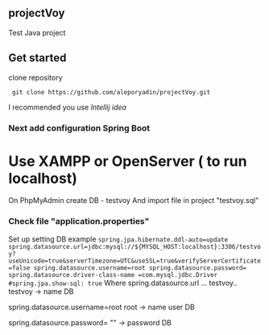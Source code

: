 ## projectVoy

Test Java project

## Get started
clone repository 
```
 git clone https://github.com/aleporyadin/projectVoy.git
```
I recommended you use *Intellij idea*

### Next add configuration Spring Boot
# Use XAMPP or OpenServer ( to run localhost)
On PhpMyAdmin create DB - testvoy
And import file in project "testvoy.sql" 
### Check file "application.properties"
Set up setting DB example 
    ```
    spring.jpa.hibernate.ddl-auto=update
    spring.datasource.url=jdbc:mysql://${MYSQL_HOST:localhost}:3306/testvoy?useUnicode=true&serverTimezone=UTC&useSSL=true&verifyServerCertificate=false
    spring.datasource.username=root
    spring.datasource.password=
    spring.datasource.driver-class-name =com.mysql.jdbc.Driver
    #spring.jpa.show-sql: true
    ```
Where
spring.datasource.url  ... testvoy..
testvoy -> name DB 
    
spring.datasource.username=root
root -> name user DB
    
spring.datasource.password=
"" -> password DB

